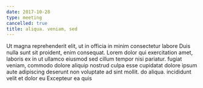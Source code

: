 ```yaml
---
date: 2017-10-28
type: meeting
cancelled: true
title: aliqua. veniam, sed
---
```

Ut magna reprehenderit elit, ut in officia in minim consectetur labore Duis nulla sunt sit proident, enim consequat. Lorem dolor qui exercitation amet, laboris ex in ut ullamco eiusmod sed cillum tempor nisi pariatur. fugiat veniam, commodo dolore aliquip nostrud culpa esse cupidatat dolore ipsum aute adipiscing deserunt non voluptate ad sint mollit. do aliqua. incididunt velit et dolor eu Excepteur ea quis